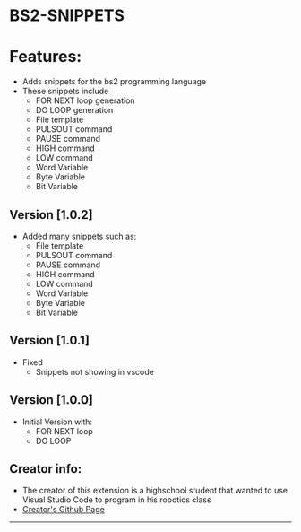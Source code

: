 # BS2-SNIPPETS

# **Features**:

* Adds snippets for the bs2 programming language
* These snippets include 
    * FOR NEXT loop generation
    * DO LOOP generation
    * File template
    * PULSOUT command
    * PAUSE command
    * HIGH command
    * LOW command
    * Word Variable
    * Byte Variable 
    * Bit Variable

## Version [1.0.2]
* Added many snippets such as:
    * File template
    * PULSOUT command
    * PAUSE command
    * HIGH command
    * LOW command
    * Word Variable
    * Byte Variable 
    * Bit Variable

## Version [1.0.1]
* Fixed
    * Snippets not showing in vscode

## Version [1.0.0]
* Initial Version with:
    * FOR NEXT loop
    * DO LOOP

## Creator info:
    
* The creator of this extension is a highschool student that wanted to use Visual Studio Code to program in his robotics class
* [Creator's Github Page](https://www.github.com/Lapsey)

-----------------------------------------------------------------------------------------------------------
